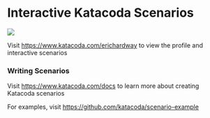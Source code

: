 # Interactive Katacoda Scenarios

[![](http://shields.katacoda.com/katacoda/erichardway/count.svg)](https://www.katacoda.com/erichardway "Get your profile on Katacoda.com")

Visit https://www.katacoda.com/erichardway to view the profile and interactive scenarios

### Writing Scenarios
Visit https://www.katacoda.com/docs to learn more about creating Katacoda scenarios

For examples, visit https://github.com/katacoda/scenario-example
